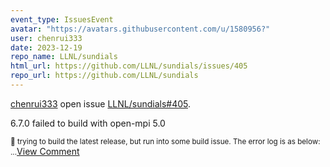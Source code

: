 ```yaml
---
event_type: IssuesEvent
avatar: "https://avatars.githubusercontent.com/u/1580956?"
user: chenrui333
date: 2023-12-19
repo_name: LLNL/sundials
html_url: https://github.com/LLNL/sundials/issues/405
repo_url: https://github.com/LLNL/sundials
---
```


<a href='https://github.com/chenrui333' target='_blank'>chenrui333</a> open issue <a href='https://github.com/LLNL/sundials/issues/405' target='_blank'>LLNL/sundials#405</a>.

<p>6.7.0 failed to build with open-mpi 5.0</p><small>👋 trying to build the latest release, but run into some build issue. The error log is as below:...</small><a href='https://github.com/LLNL/sundials/issues/405' target='_blank'>View Comment</a>